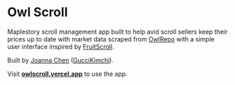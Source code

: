 # Owl Scroll

Maplestory scroll management app built to help avid scroll sellers keep their
prices up to date with market data scraped from [OwlRepo](https://owlrepo.com/)
with a simple user interface inspired by
[FruitScroll](https://www.fruitscrollguide.ml/).

Built by [Joanna Chen](https://junnac.com/)
([GucciKimchi](https://maplelegends.com/ranking/all?search=guccikimchi)).

Visit **[owlscroll.vercel.app](http://owlscroll.vercel.app/)** to use the app.
